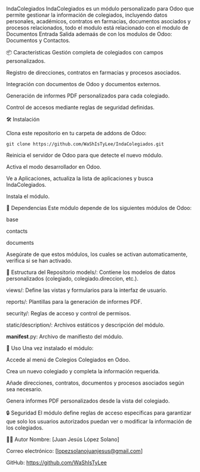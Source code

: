 IndaColegiados
IndaColegiados es un módulo personalizado para Odoo que permite gestionar la información de colegiados, incluyendo datos personales, académicos, contratos en farmacias, documentos asociados y procesos relacionados, todo el modulo está relacionado con el modulo de Documentos Entrada Salida ademaás de con los modulos de Odoo: Documentos y Contactos.

📦 Características
Gestión completa de colegiados con campos personalizados.

Registro de direcciones, contratos en farmacias y procesos asociados.

Integración con documentos de Odoo y documentos externos.

Generación de informes PDF personalizados para cada colegiado.

Control de accesos mediante reglas de seguridad definidas.

🛠️ Instalación

Clona este repositorio en tu carpeta de addons de Odoo:
```
git clone https://github.com/WaShIsTyLee/IndaColegiados.git
```

Reinicia el servidor de Odoo para que detecte el nuevo módulo.

Activa el modo desarrollador en Odoo.

Ve a Aplicaciones, actualiza la lista de aplicaciones y busca IndaColegiados.

Instala el módulo.

🧩 Dependencias
Este módulo depende de los siguientes módulos de Odoo:

base

contacts

documents

Asegúrate de que estos módulos, los cuales se activan automaticamente, verifica si se han activado.

📁 Estructura del Repositorio
models/: Contiene los modelos de datos personalizados (colegiado, colegiado.direccion, etc.).

views/: Define las vistas y formularios para la interfaz de usuario.

reports/: Plantillas para la generación de informes PDF.

security/: Reglas de acceso y control de permisos.

static/description/: Archivos estáticos y descripción del módulo.

__manifest__.py: Archivo de manifiesto del módulo.

📄 Uso
Una vez instalado el módulo:

Accede al menú de Colegios Colegiados en Odoo.

Crea un nuevo colegiado y completa la información requerida.

Añade direcciones, contratos, documentos y procesos asociados según sea necesario.

Genera informes PDF personalizados desde la vista del colegiado.

🔒 Seguridad
El módulo define reglas de acceso específicas para garantizar que solo los usuarios autorizados puedan ver o modificar la información de los colegiados.

🧑‍💻 Autor
Nombre: [Juan Jesús López Solano]

Correo electrónico: [lopezsolanojuanjesus@gmail.com]

GitHub: https://github.com/WaShIsTyLee

